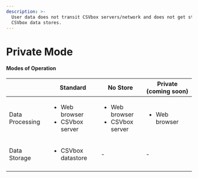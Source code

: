 ```yaml
---
description: >-
  User data does not transit CSVbox servers/network and does not get stored in
  CSVbox data stores.
---
```


# Private Mode

#### Modes of Operation

|                 | Standard                                            | No Store                                            | Private (coming soon)         |
| --------------- | --------------------------------------------------- | --------------------------------------------------- | ----------------------------- |
| Data Processing | <ul><li>Web browser</li><li>CSVbox server</li></ul> | <ul><li>Web browser</li><li>CSVbox server</li></ul> | <ul><li>Web browser</li></ul> |
| Data Storage    | <ul><li>CSVbox datastore</li></ul>                  | -                                                   | -                             |
|                 |                                                     |                                                     |                               |
